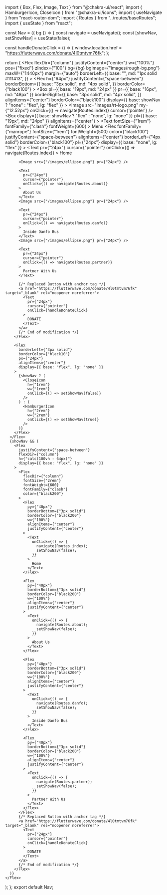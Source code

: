 import { Box, Flex, Image, Text } from "@chakra-ui/react";
import { HamburgerIcon, CloseIcon } from "@chakra-ui/icons";
import { useNavigate } from "react-router-dom";
import { Routes } from "../routes/baseRoutes";
import { useState } from "react";

const Nav = ({ bg }) => {
  const navigate = useNavigate();
  const [showNav, setShowNav] = useState(false);

  const handleDonateClick = () => {
    window.location.href = "https://flutterwave.com/donate/4l0tmtvm76fk";
  };

  return (
    <Flex
      flexDir={"column"}
      justifyContent={"center"}
      w={"100%"}
      pos={"fixed"}
      zIndex={"100"}
      bg={bg}
      bgImage={"images/rough-bg.png"}
      maxW={"1440px"}
      margin={"auto"}
      borderLeft={{
        base: "",
        md: "1px solid #111413",
      }}
    >
      <Flex
        h={"64px"}
        justifyContent={"space-between"}
        borderBottom={{
          base: "3px solid",
          md: "4px solid",
        }}
        borderColor={"black100"}
      >
        <Box
          pl={{ base: "19px", md: "24px" }}
          pr={{ base: "16px", md: "48px" }}
          borderRight={{
            base: "3px solid",
            md: "4px solid",
          }}
          alignItems={"center"}
          borderColor={"black100"}
          display={{ base: showNav ? "none" : "flex", lg: "flex" }}
        >
          <Image
            src="images/rt-logo.png"
            my={"12.52px"}
            onClick={() => navigate(Routes.index)}
            cursor={'pointer'}
          />
        </Box>
        <Box
          display={{ base: showNav ? "flex" : "none", lg: "none" }}
          pl={{ base: "19px", md: "24px" }}
          alignItems={"center"}
        >
          <Text
            fontSize={"1rem"}
            fontFamily={"clash"}
            fontWeight={600}
          >
            Menu
          </Text>
        </Box>
        <Flex
          fontFamily={"manrope"}
          fontSize={"1rem"}
          fontWeight={500}
          color={"black100"}
          justifyContent={"space-between"}
          alignItems={"center"}
          borderLeft={"4px solid"}
          borderColor={"black100"}
          pl={"24px"}
          display={{ base: "none", lg: "flex" }}
        >
          <Text
            pr={"24px"}
            cursor={"pointer"}
            onClick={() => navigate(Routes.index)}
          >
            Home
          </Text>

          <Image src={"/images/ellipse.png"} pr={"24px"} />

          <Text
            pr={"24px"}
            cursor={"pointer"}
            onClick={() => navigate(Routes.about)}
          >
            About Us
          </Text>
          <Image src={"/images/ellipse.png"} pr={"24px"} />

          <Text
            pr={"24px"}
            cursor={"pointer"}
            onClick={() => navigate(Routes.danfo)}
          >
            Inside Danfo Bus
          </Text>
          <Image src={"/images/ellipse.png"} pr={"24px"} />

          <Text
            pr={"24px"}
            cursor={"pointer"}
            onClick={() => navigate(Routes.partner)}
          >
            Partner With Us
          </Text>

          {/* Replaced Button with anchor tag */}
          <a href="https://flutterwave.com/donate/4l0tmtvm76fk" target="_blank" rel="noopener noreferrer">
            <Text
              pr={"24px"}
              cursor={"pointer"}
              onClick={handleDonateClick}
            >
              DONATE
            </Text>
          </a>
          {/* End of modification */}
        </Flex>

        <Flex
          borderLeft={"3px solid"}
          borderColor={"black10"}
          px={"24px"}
          alignItems={"center"}
          display={{ base: "flex", lg: "none" }}
        >
          {showNav ? (
            <CloseIcon
              h={"1rem"}
              w={"1rem"}
              onClick={() => setShowNav(false)}
            />
          ) : (
            <HamburgerIcon
              h={"2rem"}
              w={"2rem"}
              onClick={() => setShowNav(true)}
            />
          )}
        </Flex>
      </Flex>
      {showNav && (
        <Flex
          justifyContent={"space-between"}
          flexDir={"column"}
          h={"calc(100vh - 64px)"}
          display={{ base: "flex", lg: "none" }}
        >
          <Flex
            flexDir={"column"}
            fontSize={"2rem"}
            fontWeight={600}
            fontFamily={"clash"}
            color={"black200"}
          >
            <Flex
              py={"40px"}
              borderBottom={"3px solid"}
              borderColor={"black200"}
              w={"100%"}
              alignItems={"center"}
              justifyContent={"center"}
            >
              <Text
                onClick={() => {
                  navigate(Routes.index);
                  setShowNav(false);
                }}
              >
                Home
              </Text>
            </Flex>

            <Flex
              py={"40px"}
              borderBottom={"3px solid"}
              borderColor={"black200"}
              w={"100%"}
              alignItems={"center"}
              justifyContent={"center"}
            >
              <Text
                onClick={() => {
                  navigate(Routes.about);
                  setShowNav(false);
                }}
              >
                About Us
              </Text>
            </Flex>

            <Flex
              py={"40px"}
              borderBottom={"3px solid"}
              borderColor={"black200"}
              w={"100%"}
              alignItems={"center"}
              justifyContent={"center"}
            >
              <Text
                onClick={() => {
                  navigate(Routes.danfo);
                  setShowNav(false);
                }}
              >
                Inside Danfo Bus
              </Text>
            </Flex>

            <Flex
              py={"40px"}
              borderBottom={"3px solid"}
              borderColor={"black200"}
              w={"100%"}
              alignItems={"center"}
              justifyContent={"center"}
            >
              <Text
                onClick={() => {
                  navigate(Routes.partner);
                  setShowNav(false);
                }}
              >
                Partner With Us
              </Text>
            </Flex>
          </Flex>
          {/* Replaced Button with anchor tag */}
          <a href="https://flutterwave.com/donate/4l0tmtvm76fk" target="_blank" rel="noopener noreferrer">
            <Text
              pr={"24px"}
              cursor={"pointer"}
              onClick={handleDonateClick}
            >
              DONATE
            </Text>
          </a>
          {/* End of modification */}
        </Flex>
      )}
    </Flex>
  );
};
export default Nav;
